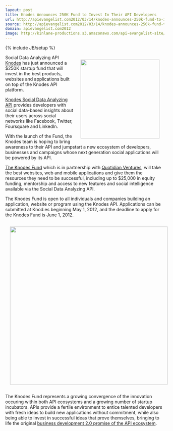 ```yaml
---
layout: post
title: Knodes Announces 250K Fund to Invest In Their API Developers
url: http://apievangelist.com2012/03/14/knodes-announces-250k-fund-to-invest-in-their-api-developers/
source: http://apievangelist.com2012/03/14/knodes-announces-250k-fund-to-invest-in-their-api-developers/
domain: apievangelist.com2012
image: http://kinlane-productions.s3.amazonaws.com/api-evangelist-site/blog/knodes-logo.PNG
---
```

{% include JB/setup %}
<p><a title="Knodes" href="http://knod.es/"><img style="padding: 15px;" src="http://kinlane-productions.s3.amazonaws.com/api-evangelist/knodes/knodes-logo.PNG" alt="" width="250" align="right" /></a></p>
<p>Social Data Analyzing API <a title="Knodes" href="http://knod.es/">Knodes</a> has just announced a $250K startup fund that will invest in the best products, websites and applications built on top of the Knodes API platform.</p>
<p><a href="http://knod.es/hot/dev">Knodes Social Data Analyzing API</a> provides developers with social data-based insights about their users across social networks like Facebook, Twitter, Foursquare and LinkedIn.</p>
<p>With the launch of the Fund, the Knodes team is hoping to bring awareness to their API and jumpstart a new ecosystem of developers, businesses and campaigns whose next generation social applications will be powered by its API.</p>
<p><a href="http://knod.es/hot/fund">The Knodes Fund</a> which is in partnership with <a title="Quotidian Ventures" href="http://quotidianventures.com/">Quotidian Ventures</a>, will take the best websites, web and mobile applications and give them the resources they need to be successful, including up to $25,000 in equity funding, mentorship and access to new features and social intelligence available via the Social Data Analyzing API.</p>
<p>The Knodes Fund is open to all individuals and companies building an application, website or program using the Knodes API.  Applications can be submitted at Knod.es beginning May 1, 2012, and the deadline to apply for the Knodes Fund is June 1, 2012.</p>
<p><a href="http://knod.es/hot/fund"><img style="display: block; margin-left: auto; margin-right: auto; padding: 15px;" src="http://kinlane-productions.s3.amazonaws.com/api-evangelist/knodes/Knodes-Fund.png" alt="" width="500" align="center" /></a></p>
<p>The Knodes Fund represents a growing convergence of the innovation occuring within both API ecosystems and a growing number of startup incubators.  APIs provide a fertile environment to entice talented developers with fresh ideas to build new applications without commitment, while also being able to invest in successful ideas that prove themselves, bringing to life the original <a title="business development 2.0 promise of the API ecosystem" href="http://blog.apievangelist.com/2010/10/07/biz-dev-2-0/">business development 2.0 promise of the API ecosystem</a>.</p>
